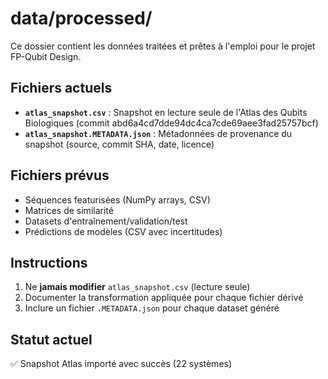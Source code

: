 # data/processed/

Ce dossier contient les données traitées et prêtes à l'emploi pour le projet FP-Qubit Design.

## Fichiers actuels

- **`atlas_snapshot.csv`** : Snapshot en lecture seule de l'Atlas des Qubits Biologiques (commit abd6a4cd7dde94dc4ca7cde69aee3fad25757bcf)
- **`atlas_snapshot.METADATA.json`** : Métadonnées de provenance du snapshot (source, commit SHA, date, licence)

## Fichiers prévus

- Séquences featurisées (NumPy arrays, CSV)
- Matrices de similarité
- Datasets d'entraînement/validation/test
- Prédictions de modèles (CSV avec incertitudes)

## Instructions

1. Ne **jamais modifier** `atlas_snapshot.csv` (lecture seule)
2. Documenter la transformation appliquée pour chaque fichier dérivé
3. Inclure un fichier `.METADATA.json` pour chaque dataset généré

## Statut actuel

✅ Snapshot Atlas importé avec succès (22 systèmes)


